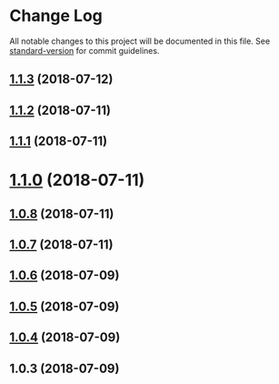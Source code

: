 # Change Log

All notable changes to this project will be documented in this file. See [standard-version](https://github.com/conventional-changelog/standard-version) for commit guidelines.

<a name="1.1.3"></a>
## [1.1.3](https://github.com/dimensi/popup-centered/compare/v1.1.2...v1.1.3) (2018-07-12)



<a name="1.1.2"></a>
## [1.1.2](https://github.com/dimensi/popup-centered/compare/v1.1.1...v1.1.2) (2018-07-11)



<a name="1.1.1"></a>
## [1.1.1](https://github.com/dimensi/popup-centered/compare/v1.1.0...v1.1.1) (2018-07-11)



<a name="1.1.0"></a>
# [1.1.0](https://github.com/dimensi/popup-centered/compare/v1.0.8...v1.1.0) (2018-07-11)



<a name="1.0.8"></a>
## [1.0.8](https://github.com/dimensi/popup-centered/compare/v1.0.7...v1.0.8) (2018-07-11)



<a name="1.0.7"></a>
## [1.0.7](https://github.com/dimensi/popup-centered/compare/v1.0.6...v1.0.7) (2018-07-11)



<a name="1.0.6"></a>
## [1.0.6](https://github.com/dimensi/popup-centered/compare/v1.0.5...v1.0.6) (2018-07-09)



<a name="1.0.5"></a>
## [1.0.5](https://github.com/dimensi/popup-centered/compare/v1.0.4...v1.0.5) (2018-07-09)



<a name="1.0.4"></a>
## [1.0.4](https://github.com/dimensi/popup-centered/compare/v1.0.3...v1.0.4) (2018-07-09)



<a name="1.0.3"></a>
## 1.0.3 (2018-07-09)
